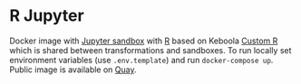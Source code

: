 # R Jupyter
Docker image with [Jupyter sandbox](https://help.keboola.com/manipulation/transformations/sandbox/) with 
[R](https://cran.r-project.org/) based on Keboola 
[Custom R](https://github.com/keboola/docker-custom-r) which is shared between 
transformations and sandboxes. To run locally set environment variables (use `.env.template`) and 
run `docker-compose up`. Public image is available on 
[Quay](https://quay.io/repository/keboola/docker-r-jupyter).
